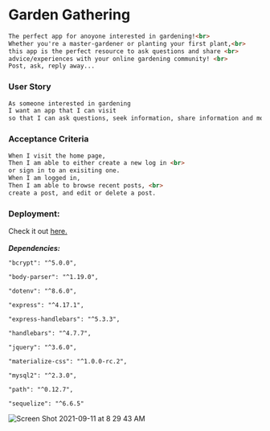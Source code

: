 
# Garden Gathering

```md
The perfect app for anoyone interested in gardening!<br>
Whether you're a master-gardener or planting your first plant,<br>
this app is the perfect resource to ask questions and share <br>
advice/experiences with your online gardening community! <br>
Post, ask, reply away...
```

### User Story
```md
As someone interested in gardening
I want an app that I can visit
so that I can ask questions, seek information, share information and more!
```
### Acceptance Criteria

```md
When I visit the home page,
Then I am able to either create a new log in <br>
or sign in to an exisiting one.
When I am logged in,
Then I am able to browse recent posts, <br>
create a post, and edit or delete a post.
```

### Deployment:<br>
Check it out [here.](https://salty-ravine-80374.herokuapp.com/)<br><br>
***Dependencies:***<br>
```
"bcrypt": "^5.0.0",
```
```
"body-parser": "^1.19.0",
```
```
"dotenv": "^8.6.0",
```
```
"express": "^4.17.1",
```
```
"express-handlebars": "^5.3.3",
```
```
"handlebars": "^4.7.7",
```
```
"jquery": "^3.6.0",
```
```
"materialize-css": "^1.0.0-rc.2",
```
```
"mysql2": "^2.3.0",
```
```
"path": "^0.12.7",
```
```
"sequelize": "^6.6.5"
```    

![Screen Shot 2021-09-11 at 8 29 43 AM](https://user-images.githubusercontent.com/83424339/132947950-f064a8d6-fc68-49df-aacb-b29455243ff1.png)
